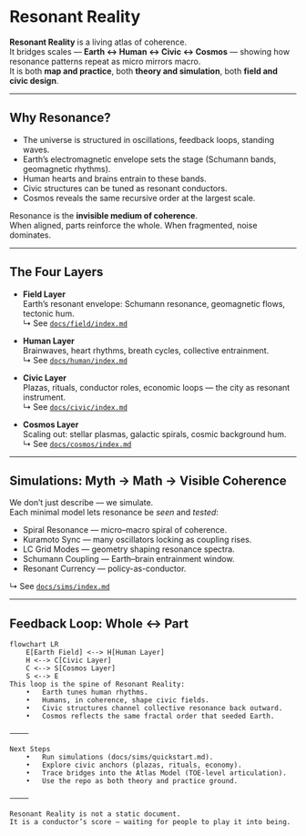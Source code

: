# Resonant Reality

**Resonant Reality** is a living atlas of coherence.  
It bridges scales — **Earth ↔ Human ↔ Civic ↔ Cosmos** — showing how resonance patterns repeat as micro mirrors macro.  
It is both **map and practice**, both **theory and simulation**, both **field and civic design**.

---

## Why Resonance?

- The universe is structured in oscillations, feedback loops, standing waves.  
- Earth’s electromagnetic envelope sets the stage (Schumann bands, geomagnetic rhythms).  
- Human hearts and brains entrain to these bands.  
- Civic structures can be tuned as resonant conductors.  
- Cosmos reveals the same recursive order at the largest scale.

Resonance is the **invisible medium of coherence**.  
When aligned, parts reinforce the whole. When fragmented, noise dominates.

---

## The Four Layers

- **Field Layer**  
  Earth’s resonant envelope: Schumann resonance, geomagnetic flows, tectonic hum.  
  ↳ See [`docs/field/index.md`](field/index.md)

- **Human Layer**  
  Brainwaves, heart rhythms, breath cycles, collective entrainment.  
  ↳ See [`docs/human/index.md`](human/index.md)

- **Civic Layer**  
  Plazas, rituals, conductor roles, economic loops — the city as resonant instrument.  
  ↳ See [`docs/civic/index.md`](civic/index.md)

- **Cosmos Layer**  
  Scaling out: stellar plasmas, galactic spirals, cosmic background hum.  
  ↳ See [`docs/cosmos/index.md`](cosmos/index.md)

---

## Simulations: Myth → Math → Visible Coherence

We don’t just describe — we simulate.  
Each minimal model lets resonance be *seen* and *tested*:

- Spiral Resonance — micro–macro spiral of coherence.  
- Kuramoto Sync — many oscillators locking as coupling rises.  
- LC Grid Modes — geometry shaping resonance spectra.  
- Schumann Coupling — Earth–brain entrainment window.  
- Resonant Currency — policy-as-conductor.

↳ See [`docs/sims/index.md`](sims/index.md)

---

## Feedback Loop: Whole ↔ Part

```mermaid
flowchart LR
    E[Earth Field] <--> H[Human Layer]
    H <--> C[Civic Layer]
    C <--> S[Cosmos Layer]
    S <--> E
This loop is the spine of Resonant Reality:
	•	Earth tunes human rhythms.
	•	Humans, in coherence, shape civic fields.
	•	Civic structures channel collective resonance back outward.
	•	Cosmos reflects the same fractal order that seeded Earth.

⸻

Next Steps
	•	Run simulations (docs/sims/quickstart.md).
	•	Explore civic anchors (plazas, rituals, economy).
	•	Trace bridges into the Atlas Model (TOE-level articulation).
	•	Use the repo as both theory and practice ground.

⸻

Resonant Reality is not a static document.
It is a conductor’s score — waiting for people to play it into being.
